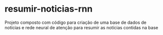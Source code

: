 # resumir-noticias-rnn
Projeto composto com código para criação de uma base de dados de notícias e rede neural de atenção para resumir as notícias contidas na base
